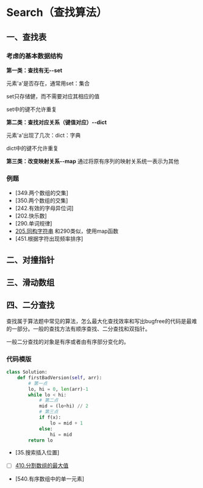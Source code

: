 # Search（查找算法）
## 一、查找表
### 考虑的基本数据结构
**第一类：查找有无--set**

元素'a'是否存在，通常用set：集合

set只存储健，而不需要对应其相应的值

set中的键不允许重复

**第二类：查找对应关系（键值对应）--dict**

元素'a'出现了几次：dict：字典

dict中的键不允许重复

**第三类：改变映射关系--map**
通过将原有序列的映射关系统一表示为其他

### 例题
- [349.两个数组的交集]
- [350.两个数组的交集]
- [242.有效的字母异位词]
- [202.快乐数]
- [290.单词规律]
- [205.同构字符串]() 和290类似，使用map函数
- [451.根据字符出现频率排序]

## 二、对撞指针
## 三、滑动数组
## 四、二分查找

查找属于算法题中常见的算法，怎么最大化查找效率和写出bugfree的代码是最难的一部分。一般的查找方法有顺序查找、二分查找和双指针。

一般二分查找的对象是有序或者由有序部分变化的。

### 代码模版
```python
class Solution:
    def firstBadVersion(self, arr):
        # 第一点
        lo, hi = 0, len(arr)-1
        while lo < hi:
            # 第二点
            mid = (lo+hi) // 2
            # 第三点
            if f(x):
                lo = mid + 1
            else:
                hi = mid
        return lo
```

- [35.搜索插入位置]
- [ ] [410.分割数组的最大值]()
- [540.有序数组中的单一元素]
